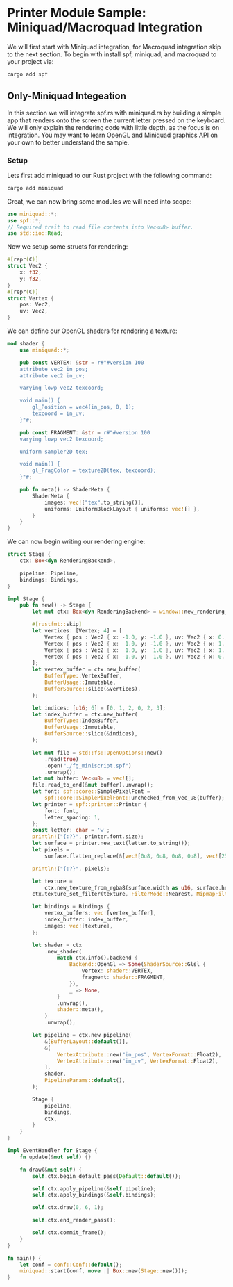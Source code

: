 # Printer Module Sample: Miniquad/Macroquad Integration
We will first start with Miniquad integration, for Macroquad integration skip
to the next section.
To begin with install spf, miniquad, and macroquad to your project via:
```sh
cargo add spf
```

## Only-Miniquad Integeation
In this section we will integrate spf.rs with miniquad.rs by building a simple app that renders onto the screen the current letter pressed on the keyboard. We will only explain the rendering code with little depth, as the focus is on integration. You may want to learn OpenGL and Miniquad graphics API on your own to better understand the sample.

### Setup
Lets first add miniquad to our Rust project with the following command:
```sh
cargo add miniquad
```
Great, we can now bring some modules we will need into scope:
```rs
use miniquad::*;
use spf::*;
// Required trait to read file contents into Vec<u8> buffer.
use std::io::Read;
```
Now we setup some structs for rendering:
```rs
#[repr(C)]
struct Vec2 {
    x: f32,
    y: f32,
}
#[repr(C)]
struct Vertex {
    pos: Vec2,
    uv: Vec2,
}

```
We can define our OpenGL shaders for rendering a texture:
```rs
mod shader {
    use miniquad::*;

    pub const VERTEX: &str = r#"#version 100
    attribute vec2 in_pos;
    attribute vec2 in_uv;

    varying lowp vec2 texcoord;

    void main() {
        gl_Position = vec4(in_pos, 0, 1);
        texcoord = in_uv;
    }"#;

    pub const FRAGMENT: &str = r#"#version 100
    varying lowp vec2 texcoord;

    uniform sampler2D tex;

    void main() {
        gl_FragColor = texture2D(tex, texcoord);
    }"#;

    pub fn meta() -> ShaderMeta {
        ShaderMeta {
            images: vec!["tex".to_string()],
            uniforms: UniformBlockLayout { uniforms: vec![] },
        }
    }
}
```
We can now begin writing our rendering engine:
```rs
struct Stage {
    ctx: Box<dyn RenderingBackend>,

    pipeline: Pipeline,
    bindings: Bindings,
}
```
```rs
impl Stage {
    pub fn new() -> Stage {
        let mut ctx: Box<dyn RenderingBackend> = window::new_rendering_backend();

        #[rustfmt::skip]
        let vertices: [Vertex; 4] = [
            Vertex { pos : Vec2 { x: -1.0, y: -1.0 }, uv: Vec2 { x: 0., y: 0. } },
            Vertex { pos : Vec2 { x:  1.0, y: -1.0 }, uv: Vec2 { x: 1., y: 0. } },
            Vertex { pos : Vec2 { x:  1.0, y:  1.0 }, uv: Vec2 { x: 1., y: 1. } },
            Vertex { pos : Vec2 { x: -1.0, y:  1.0 }, uv: Vec2 { x: 0., y: 1. } },
        ];
        let vertex_buffer = ctx.new_buffer(
            BufferType::VertexBuffer,
            BufferUsage::Immutable,
            BufferSource::slice(&vertices),
        );

        let indices: [u16; 6] = [0, 1, 2, 0, 2, 3];
        let index_buffer = ctx.new_buffer(
            BufferType::IndexBuffer,
            BufferUsage::Immutable,
            BufferSource::slice(&indices),
        );

        let mut file = std::fs::OpenOptions::new()
            .read(true)
            .open("./fg_miniscript.spf")
            .unwrap();
        let mut buffer: Vec<u8> = vec![];
        file.read_to_end(&mut buffer).unwrap();
        let font: spf::core::SimplePixelFont =
            spf::core::SimplePixelFont::unchecked_from_vec_u8(buffer);
        let printer = spf::printer::Printer {
            font: font,
            letter_spacing: 1,
        };
        const letter: char = 'w';
        println!("{:?}", printer.font.size);
        let surface = printer.new_text(letter.to_string());
        let pixels =
            surface.flatten_replace(&[vec![0u8, 0u8, 0u8, 0u8], vec![255u8, 0u8, 0u8, 255u8]]);

        println!("{:?}", pixels);

        let texture =
            ctx.new_texture_from_rgba8(surface.width as u16, surface.height as u16, &pixels);
        ctx.texture_set_filter(texture, FilterMode::Nearest, MipmapFilterMode::None);

        let bindings = Bindings {
            vertex_buffers: vec![vertex_buffer],
            index_buffer: index_buffer,
            images: vec![texture],
        };

        let shader = ctx
            .new_shader(
                match ctx.info().backend {
                    Backend::OpenGl => Some(ShaderSource::Glsl {
                        vertex: shader::VERTEX,
                        fragment: shader::FRAGMENT,
                    }),
                    _ => None,
                }
                .unwrap(),
                shader::meta(),
            )
            .unwrap();

        let pipeline = ctx.new_pipeline(
            &[BufferLayout::default()],
            &[
                VertexAttribute::new("in_pos", VertexFormat::Float2),
                VertexAttribute::new("in_uv", VertexFormat::Float2),
            ],
            shader,
            PipelineParams::default(),
        );

        Stage {
            pipeline,
            bindings,
            ctx,
        }
    }
}

impl EventHandler for Stage {
    fn update(&mut self) {}

    fn draw(&mut self) {
        self.ctx.begin_default_pass(Default::default());

        self.ctx.apply_pipeline(&self.pipeline);
        self.ctx.apply_bindings(&self.bindings);

        self.ctx.draw(0, 6, 1);

        self.ctx.end_render_pass();

        self.ctx.commit_frame();
    }
}

fn main() {
    let conf = conf::Conf::default();
    miniquad::start(conf, move || Box::new(Stage::new()));
}

```